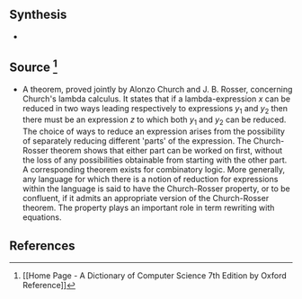 ## Synthesis
- 
## Source [^1]
- A theorem, proved jointly by Alonzo Church and J. B. Rosser, concerning Church's lambda calculus. It states that if a lambda-expression $x$ can be reduced in two ways leading respectively to expressions $y_{1}$ and $y_{2}$ then there must be an expression $z$ to which both $y_{1}$ and $y_{2}$ can be reduced. The choice of ways to reduce an expression arises from the possibility of separately reducing different 'parts' of the expression. The Church-Rosser theorem shows that either part can be worked on first, without the loss of any possibilities obtainable from starting with the other part. A corresponding theorem exists for combinatory logic. More generally, any language for which there is a notion of reduction for expressions within the language is said to have the Church-Rosser property, or to be confluent, if it admits an appropriate version of the Church-Rosser theorem. The property plays an important role in term rewriting with equations.
## References

[^1]: [[Home Page - A Dictionary of Computer Science 7th Edition by Oxford Reference]]
